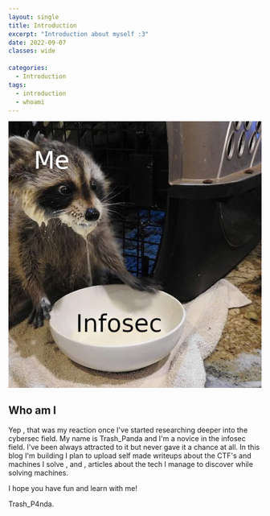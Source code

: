 ```yaml
---
layout: single
title: Introduction
excerpt: "Introduction about myself :3"
date: 2022-09-07
classes: wide

categories:
  - Introduction
tags:  
  - introduction
  - whoami
---
```


![](/assets/images/introduction-post/milkbowl.jpeg)

## Who am I

Yep , that was my reaction once I've started researching deeper into the cybersec field. My name is Trash_Panda and I'm
a novice in the infosec field. I've been always attracted to it but never gave it a chance at all. In this blog I'm building I plan to upload self made writeups about the CTF's and machines I solve , and , articles about the tech I manage to discover while solving machines.

I hope you have fun and learn with me!

Trash_P4nda.




